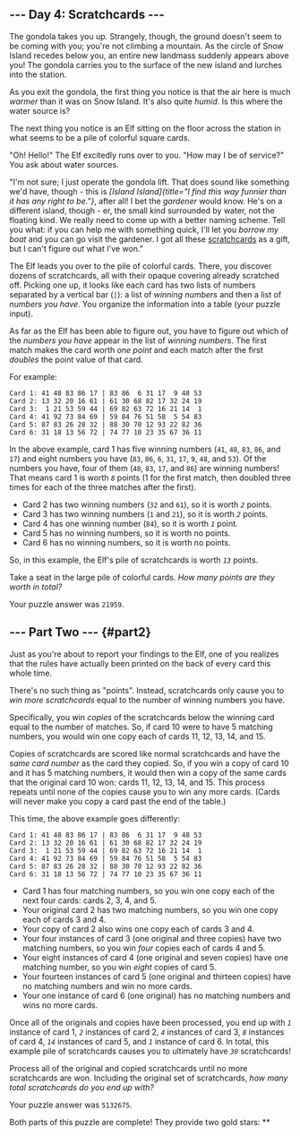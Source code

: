 ## \-\-- Day 4: Scratchcards \-\--

The gondola takes you up. Strangely, though, the ground doesn\'t seem to
be coming with you; you\'re not climbing a mountain. As the circle of
Snow Island recedes below you, an entire new landmass suddenly appears
above you! The gondola carries you to the surface of the new island and
lurches into the station.

As you exit the gondola, the first thing you notice is that the air here
is much *warmer* than it was on Snow Island. It\'s also quite *humid*.
Is this where the water source is?

The next thing you notice is an Elf sitting on the floor across the
station in what seems to be a pile of colorful square cards.

\"Oh! Hello!\" The Elf excitedly runs over to you. \"How may I be of
service?\" You ask about water sources.

\"I\'m not sure; I just operate the gondola lift. That does sound like
something we\'d have, though - this is *[Island
Island]{title="I find this way funnier than it has any right to be."}*,
after all! I bet the *gardener* would know. He\'s on a different island,
though - er, the small kind surrounded by water, not the floating kind.
We really need to come up with a better naming scheme. Tell you what: if
you can help me with something quick, I\'ll let you *borrow my boat* and
you can go visit the gardener. I got all these
[scratchcards](https://en.wikipedia.org/wiki/Scratchcard) as a gift, but
I can\'t figure out what I\'ve won.\"

The Elf leads you over to the pile of colorful cards. There, you
discover dozens of scratchcards, all with their opaque covering already
scratched off. Picking one up, it looks like each card has two lists of
numbers separated by a vertical bar (`|`): a list of *winning numbers*
and then a list of *numbers you have*. You organize the information into
a table (your puzzle input).

As far as the Elf has been able to figure out, you have to figure out
which of the *numbers you have* appear in the list of *winning numbers*.
The first match makes the card worth *one point* and each match after
the first *doubles* the point value of that card.

For example:

    Card 1: 41 48 83 86 17 | 83 86  6 31 17  9 48 53
    Card 2: 13 32 20 16 61 | 61 30 68 82 17 32 24 19
    Card 3:  1 21 53 59 44 | 69 82 63 72 16 21 14  1
    Card 4: 41 92 73 84 69 | 59 84 76 51 58  5 54 83
    Card 5: 87 83 26 28 32 | 88 30 70 12 93 22 82 36
    Card 6: 31 18 13 56 72 | 74 77 10 23 35 67 36 11

In the above example, card 1 has five winning numbers (`41`, `48`, `83`,
`86`, and `17`) and eight numbers you have (`83`, `86`, `6`, `31`, `17`,
`9`, `48`, and `53`). Of the numbers you have, four of them (`48`, `83`,
`17`, and `86`) are winning numbers! That means card 1 is worth *`8`*
points (1 for the first match, then doubled three times for each of the
three matches after the first).

-   Card 2 has two winning numbers (`32` and `61`), so it is worth *`2`*
    points.
-   Card 3 has two winning numbers (`1` and `21`), so it is worth *`2`*
    points.
-   Card 4 has one winning number (`84`), so it is worth *`1`* point.
-   Card 5 has no winning numbers, so it is worth no points.
-   Card 6 has no winning numbers, so it is worth no points.

So, in this example, the Elf\'s pile of scratchcards is worth *`13`*
points.

Take a seat in the large pile of colorful cards. *How many points are
they worth in total?*

Your puzzle answer was `21959`.

## \-\-- Part Two \-\-- {#part2}

Just as you\'re about to report your findings to the Elf, one of you
realizes that the rules have actually been printed on the back of every
card this whole time.

There\'s no such thing as \"points\". Instead, scratchcards only cause
you to *win more scratchcards* equal to the number of winning numbers
you have.

Specifically, you win *copies* of the scratchcards below the winning
card equal to the number of matches. So, if card 10 were to have 5
matching numbers, you would win one copy each of cards 11, 12, 13, 14,
and 15.

Copies of scratchcards are scored like normal scratchcards and have the
*same card number* as the card they copied. So, if you win a copy of
card 10 and it has 5 matching numbers, it would then win a copy of the
same cards that the original card 10 won: cards 11, 12, 13, 14, and 15.
This process repeats until none of the copies cause you to win any more
cards. (Cards will never make you copy a card past the end of the
table.)

This time, the above example goes differently:

    Card 1: 41 48 83 86 17 | 83 86  6 31 17  9 48 53
    Card 2: 13 32 20 16 61 | 61 30 68 82 17 32 24 19
    Card 3:  1 21 53 59 44 | 69 82 63 72 16 21 14  1
    Card 4: 41 92 73 84 69 | 59 84 76 51 58  5 54 83
    Card 5: 87 83 26 28 32 | 88 30 70 12 93 22 82 36
    Card 6: 31 18 13 56 72 | 74 77 10 23 35 67 36 11

-   Card 1 has four matching numbers, so you win one copy each of the
    next four cards: cards 2, 3, 4, and 5.
-   Your original card 2 has two matching numbers, so you win one copy
    each of cards 3 and 4.
-   Your copy of card 2 also wins one copy each of cards 3 and 4.
-   Your four instances of card 3 (one original and three copies) have
    two matching numbers, so you win *four* copies each of cards 4 and
    5.
-   Your eight instances of card 4 (one original and seven copies) have
    one matching number, so you win *eight* copies of card 5.
-   Your fourteen instances of card 5 (one original and thirteen copies)
    have no matching numbers and win no more cards.
-   Your one instance of card 6 (one original) has no matching numbers
    and wins no more cards.

Once all of the originals and copies have been processed, you end up
with *`1`* instance of card 1, *`2`* instances of card 2, *`4`*
instances of card 3, *`8`* instances of card 4, *`14`* instances of card
5, and *`1`* instance of card 6. In total, this example pile of
scratchcards causes you to ultimately have *`30`* scratchcards!

Process all of the original and copied scratchcards until no more
scratchcards are won. Including the original set of scratchcards, *how
many total scratchcards do you end up with?*

Your puzzle answer was `5132675`.

Both parts of this puzzle are complete! They provide two gold stars:
\*\*
